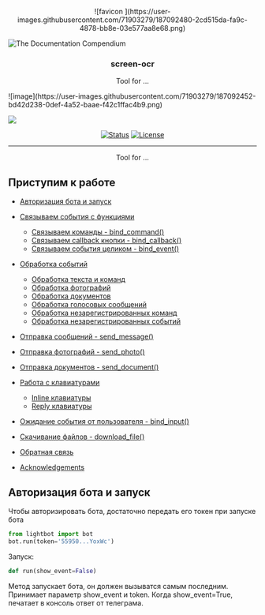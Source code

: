 <p align="center">
![favicon ](https://user-images.githubusercontent.com/71903279/187092480-2cd515da-fa9c-4878-bb8e-03e577aa8e68.png)

 <img src="https://i.imgur.com/rSyq3MW.png" alt="The Documentation Compendium"></a>
</p>

<h3 align="center">screen-ocr</h3>
<p align = "center">Tool for ...</p>
![image](https://user-images.githubusercontent.com/71903279/187092452-bd42d238-0def-4a52-baae-f42c1ffac4b9.png)


<img src="http://recordit.co/WPvGYmyWrY"></a>
<div align="center">

  [![Status](https://img.shields.io/badge/status-active-success.svg)]()
  [![License](https://img.shields.io/badge/license-CC0-blue.svg)](http://creativecommons.org/publicdomain/zero/1.0/)

</div>

---

<p align = "center">Tool for ...</p>


## Приступим к работе

- [Авторизация бота и запуск](#bot_init)

- [Связываем события с функциями](#bind)
  - [Связываем команды - bind_command()](#bind_command)
  - [Связываем callback кнопки - bind_callback()](#bind_callback)
  - [Связываем события целиком - bind_event()](#bind_event)
- [Обработка событий](#events)
  - [Обработка текста и команд](#text_handler)
  - [Обработка фотографий](#photo_handler)
  - [Обработка документов](#document_handler)
  - [Обработка голосовых сообщений](#voice_handler)
  - [Обработка незарегистрированных команд](#unregistred_commands)
  - [Обработка незарегистрированных событий](#unregistred_events)
- [Отправка сообщений - send_message() ](#send_message)
- [Отправка фотографий - send_photo() ](#send_photo)
- [Отправка документов - send_document() ](#send_document)
- [Работа с клавиатурами](#keyboards)
  - [Inline клавиатуры](#inline_keyboards)
  - [Reply клавиатуры](#reply_keyboards)
- [Ожидание события от пользователя - bind_input()](#input)
- [Скачивание файлов - download_file()](#download_files)
- [Обратная связь](#feedback)
- [Acknowledgements](#acknowledgements)


## Авторизация бота и запуск <a name = "bot_init"></a>

Чтобы авторизировать бота, достаточно передать его токен при запуске бота 
```python
from lightbot import bot
bot.run(token='55950...YoxWc')
```
Запуск:
```python
def run(show_event=False)
``` 
Метод запускает бота, он должен вызыватся самым последним.
Принимает параметр show_event и token. Когда show_event=True, печатает в консоль ответ от телеграма.
